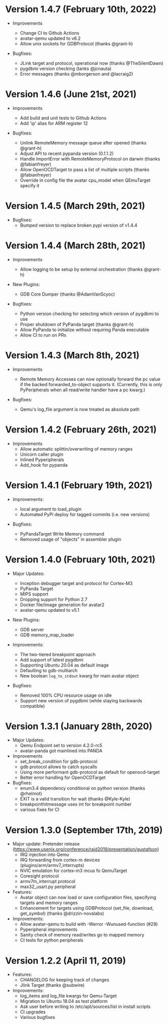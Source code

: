 # Version 1.4.7 (February 10th, 2022)

* Improvements
    * Change CI to Github Actions
    * avatar-qemu updated to v6.2
    * Allow unix sockets for GDBProtocol (thanks @grant-h)

* Bugfixes:
    * JLink target and protocol, operational now (thanks @TheSilentDawn)
    * pygdbmi version checking (tanks @jcnauta)
    * Error messages (thanks @mborgerson and @lacraig2)

# Version 1.4.6 (June 21st, 2021)

* Improvements
    * Add build and unit tests to Github Actions
    * Add 'ip' alias for ARM register 12 

* Bugfixes:
    * Unlink RemoteMemory message queue after opened (thanks @grant-h)
    * Adjust API to recent pypanda version (0.1.1.2)
    * Handle ImportError with RemoteMemoryProtocol on darwin (thanks @fabianfreyer)
    * Allow OpenOCDTarget to pass a list of multiple scripts (thanks @fabianfreyer)
    * Override in config file the avatar cpu_model when QEmuTarget specify it

# Version 1.4.5 (March 29th, 2021)

* Bugfixes:
    * Bumped version to replace broken pypi version of v1.4.4

# Version 1.4.4 (March 28th, 2021)

* Improvements
    * Allow logging to be setup by external orchestration (thanks @grant-h)

* New Plugins:
    * GDB Core Dumper (thanks @AdamVanScyoc)

* Bugfixes:
    * Python version checking for selecting which version of pygdbmi to use
    * Proper shutdown of PyPanda target (thanks @grant-h)
    * Allow PyPanda to initialize without requiring Panda executable
    * Allow CI to run on PRs

# Version 1.4.3 (March 8th, 2021)

* Improvements
    * Remote Memory Accesses can now optionally forward the pc value if the
      backed forwarded_to-object supports it.
      (Currently, this is only PyPeripherals when all read/write handler have a
      pc kwarg.)

* Bugfixes:
    * Qemu's log_file argument is now treated as absolute path

# Version 1.4.2 (February 26th, 2021)

* Improvements
    * Allow automatic splittin/overwriting of memory ranges
    * Unicorn caller plugin
    * Inlined Pyperipherals
    * Add_hook for pypanda


# Version 1.4.1 (February 19th, 2021)

* Improvements:
    * local argument to load_plugin
    * Automated PyPi deploy for tagged commits (i.e. new versions)

* Bugfixes:
    * PyPandaTarget Write Memory command
    * Removed usage of "objects" in assembler plugin

# Version 1.4.0 (February 10th, 2021)

* Major Updates:
    * Inception debugger target and protocol for Cortex-M3
    * PyPanda Target
    * MIPS support
    * Dropping support for Python 2.7
    * Docker file/image generation for avatar2
    * avatar-qemu updated to v5.1

* New Plugins:
    * GDB server
    * GDB memory_map_loader

* Improvements:
    * The two-tiered breakpoint approach
    * Add support of latest pygdbmi
    * Supporting Ubuntu 20.04 as default image
    * Defaulting to gdb-multiarch
    * New boolean `log_to_stdout` kwarg for main avatar object

* Bugfixes:
    * Removed 100% CPU resource usage on idle
    * Support new version of pygdbmi (while staying backwards compatible)


# Version 1.3.1 (January 28th, 2020)

* Major Updates:
    * Qemu Endpoint set to version 4.2.0-rc5
    * avatar-panda got mainlined into PANDA
* Improvements
    * set_break_condition for gdb-protocol
    * gdb protocol allows to catch syscalls
    * Using more performant gdb-protocol as default for openocd-target
    * Better error handling for OpenOCDTarget
* Bugfixes:
    * enum3.4 dependency conditional on python version (thanks @rhelmot)
    * EXIT is a valid transition for wait (thanks @Kyle-Kyle)
    * breakpointhitmessage uses int for breakpoint number
    * various fixes for CI

# Version 1.3.0 (September 17th, 2019)
* Major update: Pretender release (https://www.usenix.org/conference/raid2019/presentation/gustafson)
    * IRQ injection into Qemu
    * IRQ forwarding from cortex-m devices (plugins/arm/armv7_interrupts)
    * NVIC emulation for cortex-m3 mcus fo QemuTarget
    * Coresight protocol
    * armv7m_interrupt protocol
    * max32_usart.py peripheral
* Features:
    * Avatar object can now load or save configuration files, specifying
      targets and memory ranges
    * Enhancement for targets using GDBProtocol (set_file, download, get_symbol)
      (thanks @drizzin-novalabs)
* Improvements:
    * Allow avatar-qemu to build with -Werror -Wunused-function (#29)
    * Pyperipheral improvements
    * Sanity check of memory read/writes go to mapped memory
    * CI tests for python peripherals

# Version 1.2.2 (April 11, 2019)
* Features:
    * CHANGELOG for keeping track of changes
    * Jlink Target (thanks @subwire)
* Improvements:
    * log_items and log_file kwargs for Qemu-Target
    * Migration to Ubuntu 18.04 as test platform
    * Ask user before writing to /etc/apt/sources/list in install scripts
    * CI upgrades
    * Various bugfixes
